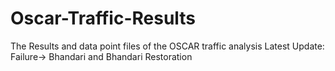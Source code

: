 # Oscar-Traffic-Results
The Results and data point files of the OSCAR traffic analysis 
Latest Update: Failure-> Bhandari and Bhandari Restoration
